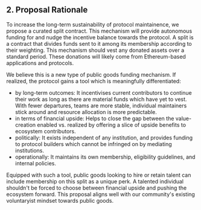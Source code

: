 ## 2. Proposal Rationale

To increase the long-term sustainability of protocol maintainence, we propose a curated split contract. This mechanism will provide autonomous funding for and nudge the incentive balance towards the protocol. A split is a contract that divides funds sent to it among its membership according to their weighting. This mechanism should vest any donated assets over a standard period. These donations will likely come from Ethereum-based applications and protocols. 

We believe this is a new type of public goods funding mechanism. If realized, the protocol gains a tool which is meaningfully differentiated:

- by long-term outcomes: It incentivises current contributors to continue their work as long as there are material funds which have yet to vest. With fewer departures, teams are more stable, individual maintainers stick around and resource allocation is more predictable.
- in terms of financial upside: Helps to close the gap between the value-creation enabled vs. realized by offering a slice of upside benefits to ecosystem contributors. 
- politically: It exists independent of any institution, and provides funding to protocol builders which cannot be infringed on by mediating institutions.
- operationally: It maintains its own membership, eligibility guidelines, and internal policies.

Equipped with such a tool, public goods looking to hire or retain talent can include membership on this split as a unique perk. A talented individual shouldn't be forced to choose between financial upside and pushing the ecosystem forward. This proposal aligns well with our community's existing voluntaryist mindset towards public goods.
